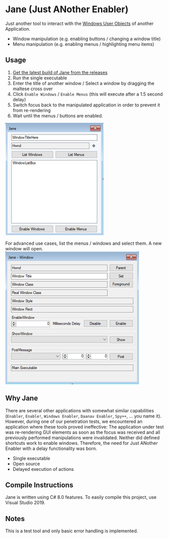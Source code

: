 # Jane (Just ANother Enabler)
Just another tool to interact with the [Windows User Objects](https://docs.microsoft.com/en-us/windows/win32/sysinfo/user-objects) of another Application. 
* Window manipulation (e.g. enabling buttons / changing a window title) 
* Menu manipulation (e.g. enabling menus / highlighting menu items)

## Usage
1. [Get the latest build of Jane from the releases](https://github.com/CompassSecurity/Just-ANother-Enabler/releases/)
2. Run the single executable
3. Enter the title of another window / Select a window by dragging the maltese cross over
5. Click `Enable Windows` / `Enable Menus` (this will execute after a 1.5 second delay)
6. Switch focus back to the manipulated application in order to prevent it from re-rendering
7. Wait until the menus / buttons are enabled.

![Main Window](Screenshots/Main.png)

For advanced use cases, list the menus / windows and select them. A new window will open.
![Main Window](Screenshots/Window.png)

## Why Jane
There are several other applications with somewhat similar capabilities (`Enabler`, `Enable!`, `Windows Enabler`, `Daanav Enabler`, `Spy++`, ... you name it). 
However, during one of our penetration tests, we encountered an application where these tools proved ineffective: The application under test was re-rendering GUI elements as soon as the focus was received and all previously performed manipulations were invalidated. Neither did defined shortcuts work to enable windows. Therefore, the need for Just ANother Enabler with a delay functionality was born.
* Single executable
* Open source
* Delayed execution of actions

## Compile Instructions
Jane is written using C# 8.0 features. To easily compile this project, use Visual Studio 2019.

## Notes
This is a test tool and only basic error handling is implemented.
